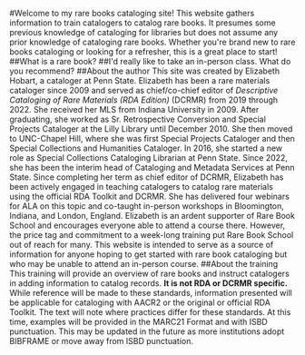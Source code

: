 #Welcome to my rare books cataloging site!
This website gathers information to train catalogers to catalog rare books. It presumes some previous knowledge of cataloging for libraries but does not assume any prior knowledge of cataloging rare books. Whether you're brand new to rare books cataloging or looking for a refresher, this is a great place to start!
##What is a rare book?
##I'd really like to take an in-person class. What do you recommend?
##About the author
This site was created by Elizabeth Hobart, a cataloger at Penn State. Elizabeth has been a rare materials cataloger since 2009 and served as chief/co-chief editor of *Descriptive Cataloging of Rare Materials (RDA Edition)* (DCRMR) from 2019 through 2022. She received her MLS from Indiana University in 2009. After graduating, she worked as Sr. Retrospective Conversion and Special Projects Cataloger at the Lilly Library until December 2010. She then moved to UNC-Chapel Hill, where she was first Special Projects Cataloger and then Special Collections and Humanities Cataloger. In 2016, she started a new role as Special Collections Cataloging Librarian at Penn State. Since 2022, she has been the interim head of Cataloging and Metadata Services at Penn State.
Since completing her term as chief editor of DCRMR, Elizabeth has been actively engaged in teaching catalogers to catalog rare materials using the official RDA Toolkit and DCRMR. She has delivered four webinars for ALA on this topic and co-taught in-person workshops in Bloomington, Indiana, and London, England.
Elizabeth is an ardent supporter of Rare Book School and encourages everyone able to attend a course there. However, the price tag and commitment to a week-long training put Rare Book School out of reach for many. This website is intended to serve as a source of information for anyone hoping to get started with rare book cataloging but who may be unable to attend an in-person course.
##About the training
This training will provide an overview of rare books and instruct catalogers in adding information to catalog records. **It is not RDA or DCRMR specific.** While reference will be made to these standards, information presented will be applicable for cataloging with AACR2 or the original or official RDA Toolkit. The text will note where practices differ for these standards.
At this time, examples will be provided in the MARC21 Format and with ISBD punctuation. This may be updated in the future as more institutions adopt BIBFRAME or move away from ISBD punctuation.
